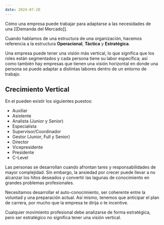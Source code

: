 ```yaml
---
date: 2024-07-20
---
```


Cómo una empresa puede trabajar para adaptarse a las necesidades de una [[Demanda del Mercado]].

Cuando hablamos de una estructura de una organización, hacemos referencia a la estructura **Operacional**, **Táctica** y **Estratégica**.

Una empresa puede tener una visión más vertical, lo que significa que los roles están segmentados y cada persona tiene su labor específica; así como también hay empresas que tienen una visión horizontal en donde una persona se puede adaptar a distintas labores dentro de un entorno de trabajo.

## Crecimiento Vertical
En el pueden existir los siguientes puestos:
- Auxiliar
- Asistente
- Analista (Junior y Senior)
- Especialista
- Supervisor/Coordinador
- Gestor (Junior, Full y Senior)
- Director
- Vicepresidente
- Presidente
- C-Level

Las personas se desarrollan cuando afrontan tares y responsabilidades de mayor complejidad.
Sin embargo, la ansiedad por crecer puede llevar a no alcanzar los hitos deseados y convertir las lagunas de conocimiento en grandes problemas profesionales.

Necesitamos desarrollar el auto-conocimiento, ser coherente entre la voluntad y una preparación actual. Así mismo, tenemos que anticipar el plan de carrera, por mucho que la empresa te dirija o te incentive.

Cualquier movimiento profesional debe analizarse de forma estratégica, pero ser estratégico no significa tener una visión vertical.